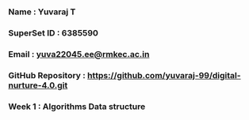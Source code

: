 ### Name : Yuvaraj T
### SuperSet ID : 6385590
### Email : yuva22045.ee@rmkec.ac.in
### GitHub Repository : https://github.com/yuvaraj-99/digital-nurture-4.0.git

### Week 1 : Algorithms Data structure 